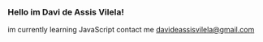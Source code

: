 ### Hello im Davi de Assis Vilela!

im currently learning JavaScript
contact me davideassisvilela@gmail.com
